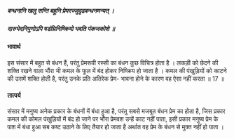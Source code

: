 ##### बन्धनानि खलु सन्ति बहूनि प्रेमरज्जुदृढबन्धनमन्यत् ।
##### दारुभेदनिपुणोऽपि षडंघ्रिनिष्क्रियो भवति पंकजकोशे ॥

#### भावार्थ

इस संसार में बहुत से बंधन हैं, परंतु प्रेमरूपी रस्सी का बंधन कुछ विचित्र होता है । लकड़ी को छेदने की शक्ति रखने वाला भौंरा भी कमल के फूल में बंद होकर निष्क्रिय हो जाता है । कमल की पंखुड़ियों को काटने की उसमें शक्ति होती है, परंतु उनके प्रति अतिरेक प्रेम- भावना होने के कारण वह ऐसा नहीं करता ॥ 17 ॥

#### तात्पर्य

संसार में मनुष्य अनेक प्रकार के बंधनों में बंधा हुआ है, परंतु सबसे मजबूत बंधन प्रेम का होता है, जिस प्रकार कमल की कोमल पंखुड़ियों में बंद हो जाने पर भौंरा प्रेमवश उन्हें काट नहीं पाता, इसी प्रकार मनुष्य प्रेम के पाश में बंधा हुआ सब कष्ट उठाने के लिए तैयार हो जाता है अर्थात वह प्रेम के बंधन से मुक्त नहीं हो पाता ।